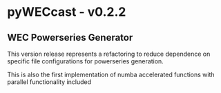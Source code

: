 # pyWECcast - v0.2.2
## WEC Powerseries Generator

This version release represents a refactoring to reduce dependence on specific file configurations for powerseries generation.

This is also the first implementation of numba accelerated functions with parallel functionality included

